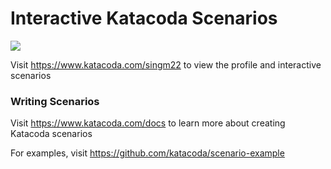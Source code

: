 # Interactive Katacoda Scenarios

[![](http://shields.katacoda.com/katacoda/singm22/count.svg)](https://www.katacoda.com/singm22 "Get your profile on Katacoda.com")

Visit https://www.katacoda.com/singm22 to view the profile and interactive scenarios

### Writing Scenarios
Visit https://www.katacoda.com/docs to learn more about creating Katacoda scenarios

For examples, visit https://github.com/katacoda/scenario-example
